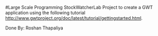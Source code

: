 #Large Scale Programming StockWatcherLab
Project to create a GWT application using the following tutorial
http://www.gwtproject.org/doc/latest/tutorial/gettingstarted.html.

Done By: Roshan Thapaliya
